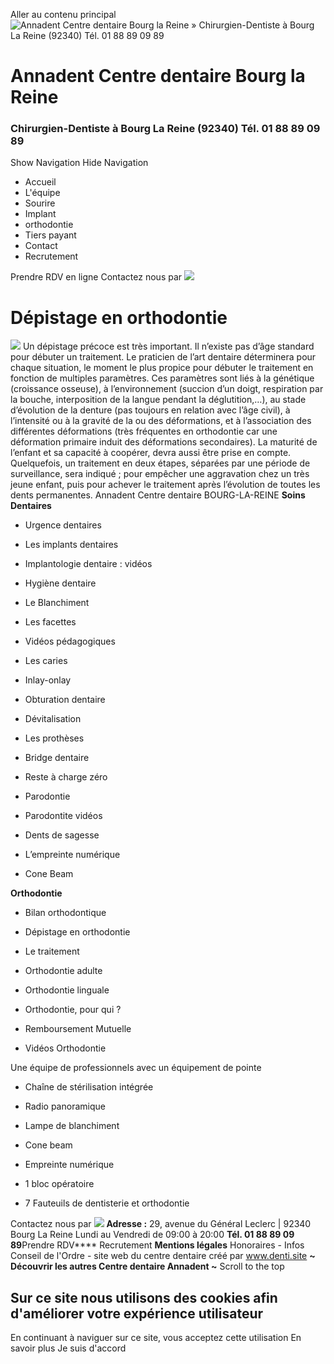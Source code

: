 Aller au contenu principal
![Annadent Centre dentaire Bourg la Reine » Chirurgien-Dentiste à Bourg La Reine \(92340\) <br>Tél.&nbsp;<a href='tel:+33188890989'>01&nbsp;88&nbsp;89&nbsp;09&nbsp;89</a>](https://centre-dentaire-bourg-la-reine.fr/sites/S_EU25VS4HUZBNRFHU4O3RLYJHXA/files/1/log2.svg)
#  Annadent Centre dentaire Bourg la Reine
### Chirurgien-Dentiste à Bourg La Reine (92340) Tél. 01 88 89 09 89
Show Navigation
Hide Navigation
  * Accueil
  * L'équipe
  * Sourire
  * Implant
  * orthodontie
  * Tiers payant
  * Contact
  * Recrutement


Prendre RDV en ligne
Contactez nous par ![](https://centre-dentaire-bourg-la-reine.fr/files/1/whatsapp_0.png)
# Dépistage en orthodontie
![](https://centre-dentaire-bourg-la-reine.fr/sites/S_EU25VS4HUZBNRFHU4O3RLYJHXA/files/ODF.png)
Un dépistage précoce est très important. Il n’existe pas d’âge standard pour débuter un traitement. Le praticien de l’art dentaire déterminera pour chaque situation, le moment le plus propice pour débuter le traitement en fonction de multiples paramètres. Ces paramètres sont liés à la génétique (croissance osseuse), à l’environnement (succion d’un doigt, respiration par la bouche, interposition de la langue pendant la déglutition,…), au stade d’évolution de la denture (pas toujours en relation avec l’âge civil), à l’intensité ou à la gravité de la ou des déformations, et à l’association des différentes déformations (très fréquentes en orthodontie car une déformation primaire induit des déformations secondaires). La maturité de l’enfant et sa capacité à coopérer, devra aussi être prise en compte. Quelquefois, un traitement en deux étapes, séparées par une période de surveillance, sera indiqué ; pour empêcher une aggravation chez un très jeune enfant, puis pour achever le traitement après l’évolution de toutes les dents permanentes.
Annadent Centre dentaire BOURG-LA-REINE
**Soins Dentaires**
  * Urgence dentaires
  * Les implants dentaires
  * Implantologie dentaire : vidéos
  * Hygiène dentaire
  * Le Blanchiment
  * Les facettes
  * Vidéos pédagogiques


  * Les caries
  * Inlay-onlay
  * Obturation dentaire
  * Dévitalisation
  * Les prothèses
  * Bridge dentaire


  * Reste à charge zéro
  * Parodontie
  * Parodontite vidéos
  * Dents de sagesse
  * L’empreinte numérique
  * Cone Beam


**Orthodontie**
  * Bilan orthodontique
  * Dépistage en orthodontie
  * Le traitement


  * Orthodontie adulte
  * Orthodontie linguale
  * Orthodontie, pour qui ?


  * Remboursement Mutuelle
  * Vidéos Orthodontie


Une équipe de professionnels avec un équipement de pointe
  * Chaîne de stérilisation intégrée
  * Radio panoramique


  * Lampe de blanchiment
  * Cone beam
  * Empreinte numérique


  * 1 bloc opératoire
  * 7 Fauteuils de dentisterie et orthodontie


Contactez nous par ![](https://centre-dentaire-bourg-la-reine.fr/files/1/whatsapp_0.png)
**Adresse :** 29, avenue du Général Leclerc | 92340 Bourg La Reine Lundi au Vendredi de 09:00 à 20:00
**Tél. 01 88 89 09 89**Prendre RDV****
Recrutement
**Mentions légales** Honoraires - Infos Conseil de l'Ordre - site web du centre dentaire créé par  www.denti.site
**~ Découvrir les autres Centre dentaire Annadent ~**
Scroll to the top
## Sur ce site nous utilisons des cookies afin d'améliorer votre expérience utilisateur
En continuant à naviguer sur ce site, vous acceptez cette utilisation
En savoir plus
Je suis d'accord
